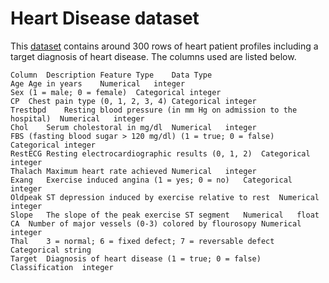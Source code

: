 # Heart Disease dataset
This [dataset](https://archive.ics.uci.edu/ml/datasets/heart+Disease) contains around 300 rows of heart patient profiles including a target diagnosis of heart disease. The columns used are listed below.

```
Column	Description	Feature Type	Data Type
Age	Age in years	Numerical	integer
Sex	(1 = male; 0 = female)	Categorical	integer
CP	Chest pain type (0, 1, 2, 3, 4)	Categorical	integer
Trestbpd	Resting blood pressure (in mm Hg on admission to the hospital)	Numerical	integer
Chol	Serum cholestoral in mg/dl	Numerical	integer
FBS	(fasting blood sugar > 120 mg/dl) (1 = true; 0 = false)	Categorical	integer
RestECG	Resting electrocardiographic results (0, 1, 2)	Categorical	integer
Thalach	Maximum heart rate achieved	Numerical	integer
Exang	Exercise induced angina (1 = yes; 0 = no)	Categorical	integer
Oldpeak	ST depression induced by exercise relative to rest	Numerical	integer
Slope	The slope of the peak exercise ST segment	Numerical	float
CA	Number of major vessels (0-3) colored by flourosopy	Numerical	integer
Thal	3 = normal; 6 = fixed defect; 7 = reversable defect	Categorical	string
Target	Diagnosis of heart disease (1 = true; 0 = false)	Classification	integer
```